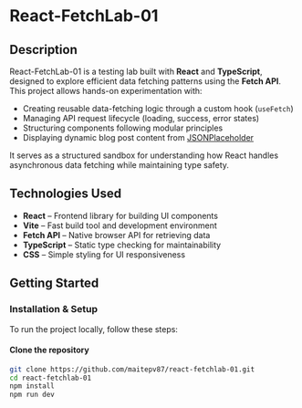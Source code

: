 <!-- # React TS Data Fetch

This is a React application built with TypeScript, featuring a reusable custom hook (`useFetch`) for fetching data from an API and displaying blog posts dynamically.

## Features

- Developed with **React and TypeScript** for type safety and scalability
- Utilizes a **custom hook (`useFetch`)** for reusable API requests
- Modular architecture structured under `blog/`
- Proper handling of loading states and error messages

## Installation

Clone the repository and navigate to the project directory:

```bash
git clone https://github.com/maitepv87/react-ts-data-fetch.git
cd react-ts-data-fetch
``` -->

# React-FetchLab-01  

## Description  
React-FetchLab-01 is a testing lab built with **React** and **TypeScript**, designed to explore efficient data fetching patterns using the **Fetch API**. This project allows hands-on experimentation with:

- Creating reusable data-fetching logic through a custom hook (`useFetch`)  
- Managing API request lifecycle (loading, success, error states)  
- Structuring components following modular principles  
- Displaying dynamic blog post content from [JSONPlaceholder](https://jsonplaceholder.typicode.com/posts)  

It serves as a structured sandbox for understanding how React handles asynchronous data fetching while maintaining type safety.

## Technologies Used  
- **React** – Frontend library for building UI components  
- **Vite** – Fast build tool and development environment  
- **Fetch API** – Native browser API for retrieving data  
- **TypeScript** – Static type checking for maintainability  
- **CSS** – Simple styling for UI responsiveness  

## Getting Started  

### Installation & Setup  
To run the project locally, follow these steps:

#### Clone the repository  
```bash
git clone https://github.com/maitepv87/react-fetchlab-01.git
cd react-fetchlab-01
npm install
npm run dev
